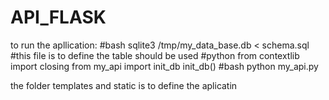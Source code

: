 # API_FLASK
to run the apllication:
#bash
sqlite3 /tmp/my_data_base.db < schema.sql #this file is to define the table should be used 
#python
from contextlib import closing
from my_api import init_db
init_db()
#bash
python my_api.py

the folder templates and static is to define the aplicatin 
